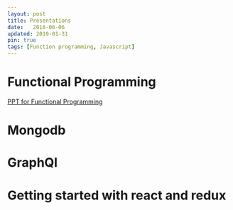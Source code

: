 ```yaml
---
layout: post
title: Presentations
date:   2016-06-06
updated: 2019-01-31
pin: true
tags: [Function programming, Javascript]
---
```


# Functional Programming
<a href="/assets/presentation/Functional Programming.pptx"> PPT for Functional Programming </a>
# Mongodb

# GraphQl

# Getting started with react and redux